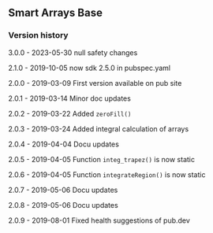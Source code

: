 ## Smart Arrays Base

### Version history
 3.0.0 - 2023-05-30 null safety changes

 2.1.0 - 2019-10-05 now sdk 2.5.0 in pubspec.yaml
 
 2.0.0 - 2019-03-09 First version available on pub site
 
 2.0.1 - 2019-03-14 Minor doc updates
 
 2.0.2 - 2019-03-22 Added `zeroFill()`
 
 2.0.3 - 2019-03-24 Added integral calculation of arrays
 
 2.0.4 - 2019-04-04 Docu updates
 
 2.0.5 - 2019-04-05 Function `integ_trapez()` is now static
 
 2.0.6 - 2019-04-05 Function `integrateRegion()` is now static
 
 2.0.7 - 2019-05-06 Docu updates
 
 2.0.8 - 2019-05-06 Docu updates
 
 2.0.9 - 2019-08-01 Fixed health suggestions of pub.dev
